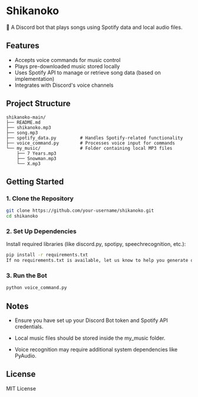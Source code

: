 # Shikanoko

🎵 A Discord bot that plays songs using Spotify data and local audio files.

## Features

- Accepts voice commands for music control
- Plays pre-downloaded music stored locally
- Uses Spotify API to manage or retrieve song data (based on implementation)
- Integrates with Discord's voice channels

## Project Structure
```
shikanoko-main/
├── README.md
├── shikanoko.mp3
├── song.mp3
├── spotify_data.py         # Handles Spotify-related functionality
├── voice_command.py        # Processes voice input for commands
└── my_music/               # Folder containing local MP3 files
    ├── 7 Years.mp3
    ├── Snowman.mp3
    └── X.mp3
```
## Getting Started

### 1. Clone the Repository
```bash
git clone https://github.com/your-username/shikanoko.git
cd shikanoko
```
### 2. Set Up Dependencies
Install required libraries (like discord.py, spotipy, speechrecognition, etc.):

```bash
pip install -r requirements.txt
If no requirements.txt is available, let us know to help you generate one.
```
### 3. Run the Bot
```bash
python voice_command.py
```
## Notes
* Ensure you have set up your Discord Bot token and Spotify API credentials.

* Local music files should be stored inside the my_music folder.

* Voice recognition may require additional system dependencies like PyAudio.

## License
MIT License
